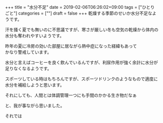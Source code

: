 +++
title = "水分不足"
date = 2019-02-06T06:26:02+09:00
tags = ["ひとりごと"]
categories = [""]
draft = false
+++
乾燥する季節のせいか水分不足なようです。

汗を掻く夏でも無いのに不思議ですが、寒さが厳しい冬も空気の乾燥から体内の水分も奪われやすいようです。

昨年の夏に冷房の効いた部屋に居ながら熱中症になった経緯もあって  
かなり警戒しています。

水分と言えばコーヒーを良く飲んでいるんですが、利尿作用が強く余計に水分が足りなくなるようです。

スポーツしている時はもちろんですが、スポーツドリンクのようなもので適度に水分を補給しようと思います。

それにしても、人間とは体調管理一つにも手間のかかる生き物だなぁ

と、我が事ながら思いました。

それでは
